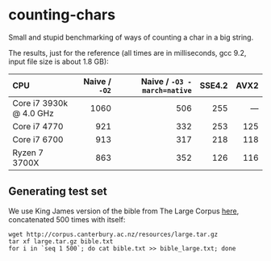 # counting-chars
Small and stupid benchmarking of ways of counting a char in a big string.

The results, just for the reference (all times are in milliseconds, gcc 9.2, input file size is about 1.8 GB):

| CPU                     | Naive / `-O2` | Naive / `-O3 -march=native` | SSE4.2 | AVX2 |
|:----------------------- | -------------:| ---------------------------:| ------:| ----:|
| Core i7 3930k @ 4.0 GHz |          1060 |                         506 |    255 |    — |
| Core i7 4770            |           921 |                         332 |    253 |  125 |
| Core i7 6700            |           913 |                         317 |    218 |  118 |
| Ryzen 7 3700X           |           863 |                         352 |    126 |  116 |


## Generating test set

We use King James version of the bible from The Large Corpus [here](https://corpus.canterbury.ac.nz/descriptions/),
concatenated 500 times with itself:
```shell
wget http://corpus.canterbury.ac.nz/resources/large.tar.gz
tar xf large.tar.gz bible.txt
for i in `seq 1 500`; do cat bible.txt >> bible_large.txt; done
```
